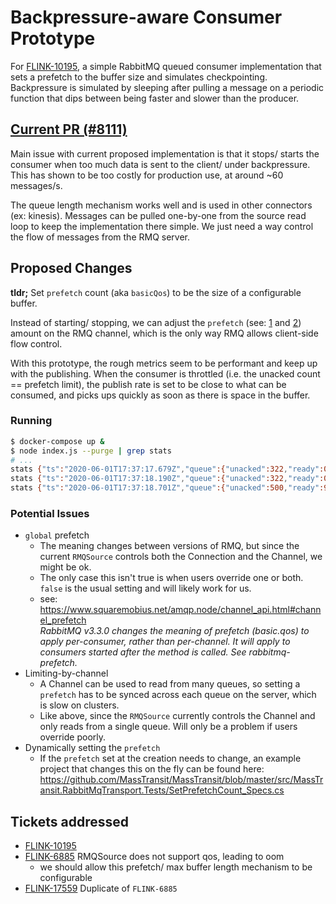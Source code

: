 # Backpressure-aware Consumer Prototype

For [FLINK-10195], a simple RabbitMQ queued consumer implementation that sets a prefetch to the buffer size
and simulates checkpointing. Backpressure is simulated by sleeping after pulling a message on a periodic function
that dips between being faster and slower than the producer.

## [Current PR (#8111)](https://github.com/apache/flink/pull/8111)

Main issue with current proposed implementation is that it stops/ starts the consumer when too
much data is sent to the client/ under backpressure. This has shown to be too costly
for production use, at around  ~60 messages/s.

The queue length mechanism works well and is used in other connectors (ex: kinesis).
Messages can be pulled one-by-one from the source read loop to keep the implementation there simple.
We just need a way control the flow of messages from the RMQ server.

## Proposed Changes

__tldr;__
Set `prefetch` count (aka `basicQos`) to be the size of a configurable buffer.


Instead of starting/ stopping, we can adjust the `prefetch` (see: [1] and [2]) amount on the RMQ channel, which
is the only way RMQ allows client-side flow control. 

With this prototype, the rough metrics seem to be performant and keep up with the publishing. When the consumer
is throttled (i.e. the unacked count == prefetch limit), the publish rate is set to be close to what can be consumed,
and picks ups quickly as soon as there is space in the buffer.

### Running

```bash
$ docker-compose up &
$ node index.js --purge | grep stats
# ...
stats {"ts":"2020-06-01T17:37:17.679Z","queue":{"unacked":322,"ready":0,"publish/s":54.4,"deliver/s":99.6,"delta/s":-45.2},"consumer":{"processing dur":19.97,"buffer length":68,"buffer space":432,"prefetch":500,"prefetch space":178},"session":{"session length":432},"unacked":{"estimate":500,"delta":-178,"% error":-55.28}}
stats {"ts":"2020-06-01T17:37:18.190Z","queue":{"unacked":322,"ready":0,"publish/s":54.4,"deliver/s":99.6,"delta/s":-45.2},"consumer":{"processing dur":16.06,"buffer length":43,"buffer space":457,"prefetch":500,"prefetch space":178},"session":{"session length":457},"unacked":{"estimate":500,"delta":-178,"% error":-55.28}}
stats {"ts":"2020-06-01T17:37:18.701Z","queue":{"unacked":500,"ready":95,"publish/s":54.6,"deliver/s":0.4,"delta/s":54.2},"consumer":{"processing dur":24.29,"buffer length":11,"buffer space":489,"prefetch":500,"prefetch space":0},"session":{"session length":489},"unacked":{"estimate":500,"delta":0,"% error":0}}
```

### Potential Issues

* `global` prefetch
  * The meaning changes between versions of RMQ, but since the current `RMQSource` controls
    both the Connection and the Channel, we might be ok.
  * The only case this isn't true is when users override one or both.
    `false` is the usual setting and will likely work for us.
  * see: https://www.squaremobius.net/amqp.node/channel_api.html#channel_prefetch  
     _RabbitMQ v3.3.0 changes the meaning of prefetch (basic.qos) to apply per-consumer, rather than per-channel.
     It will apply to consumers started after the method is called. See rabbitmq-prefetch._
* Limiting-by-channel
  * A Channel can be used to read from many queues, so setting a `prefetch` has to be synced
    across each queue on the server, which is slow on clusters.
  * Like above, since the `RMQSource` currently controls the Channel and only reads from
    a single queue. Will only be a problem if users override poorly.
* Dynamically setting the `prefetch`
  * If the `prefetch` set at the creation needs to change, an example project that
    changes this on the fly can be found here: https://github.com/MassTransit/MassTransit/blob/master/src/MassTransit.RabbitMqTransport.Tests/SetPrefetchCount_Specs.cs   

## Tickets addressed

- [FLINK-10195]
- [FLINK-6885] RMQSource does not support qos, leading to oom
  - we should allow this prefetch/ max buffer length mechanism to be configurable
- [FLINK-17559] Duplicate of `FLINK-6885`

[1]: https://www.rabbitmq.com/consumer-prefetch.html
[2]: https://www.rabbitmq.com/confirms.html
[FLINK-10195]: https://issues.apache.org/jira/browse/FLINK-10195
[FLINK-6885]: https://issues.apache.org/jira/browse/FLINK-6885
[FLINK-17559]: https://issues.apache.org/jira/browse/FLINK-17559
